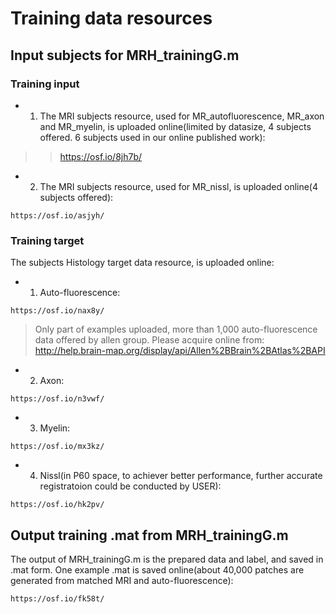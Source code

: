 # Training data resources
## Input subjects for MRH_trainingG.m
### Training input
- 1. The MRI subjects resource, used for MR_autofluorescence, MR_axon and MR_myelin, is uploaded online(limited by datasize, 4 subjects offered. 6 subjects used in our online published work):

>> https://osf.io/8jh7b/
- 2. The MRI subjects resource, used for MR_nissl, is uploaded online(4 subjects offered):
```
https://osf.io/asjyh/
```
### Training target
The subjects Histology target data resource, is uploaded online:
- 1. Auto-fluorescence:
```
https://osf.io/nax8y/
```
> Only part of examples uploaded, more than 1,000 auto-fluorescence data offered by allen group. Please acquire online from: http://help.brain-map.org/display/api/Allen%2BBrain%2BAtlas%2BAPI

- 2. Axon:
```
https://osf.io/n3vwf/
```

- 3. Myelin:
```
https://osf.io/mx3kz/
```
- 4. Nissl(in P60 space, to achiever better performance, further accurate registratoion could be conducted by USER):
```
https://osf.io/hk2pv/
```

## Output training .mat from MRH_trainingG.m
The output of MRH_trainingG.m is the prepared data and label, and saved in .mat form. 
One example .mat is saved online(about 40,000 patches are generated from matched MRI and auto-fluorescence):
```
https://osf.io/fk58t/
```
